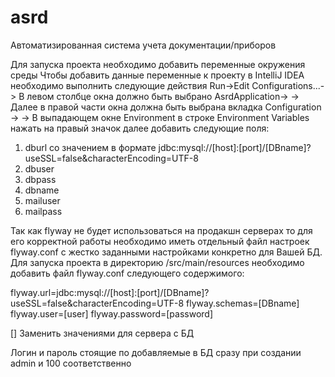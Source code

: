 # asrd
Автоматизированная система учета документации/приборов


Для запуска проекта необходимо добавить переменные окружения среды
Чтобы добавить данные переменные к проекту в IntelliJ IDEA необходимо выполнить следующие действия
Run->Edit Configurations...-> В левом столбце окна должно быть выбрано AsrdApplication->
-> Далее в правой части окна должна быть выбрана вкладка Configuration ->
-> В выпадающем окне Environment в строке Environment Variables нажать на правый значок далее добавить 
следующие поля:
1) dburl со значением в формате jdbc:mysql://[host]:[port]/[DBname]?useSSL=false&characterEncoding=UTF-8
2) dbuser
3) dbpass
4) dbname
5) mailuser
6) mailpass


Так как flyway не будет использоваться на продакшн серверах то для его корректной работы необходимо иметь
отдельный файл настроек flyway.conf с жестко заданными настройками конкретно для Вашей БД.
Для запуска проекта в директорию /src/main/resources необходимо добавить файл flyway.conf
следующего содержимого:

flyway.url=jdbc:mysql://[host]:[port]/[DBname]?useSSL=false&characterEncoding=UTF-8
flyway.schemas=[DBname]
flyway.user=[user]
flyway.password=[password]

[] Заменить значениями для сервера с БД

Логин и пароль стоящие по добавляемые в БД сразу при создании admin и 100 соответственно
